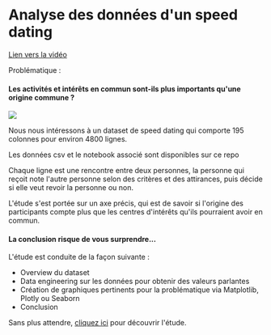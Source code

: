 # Analyse des données d'un speed dating

<a href='https://share.vidyard.com/watch/Gc83WaX2q1dAvwKProGqzY?' target="_blank">Lien vers la vidéo</a>

Problématique : <h4>Les activités et intérêts en commun sont-ils plus importants qu'une origine commune ?</h4>

<img src="https://i.ibb.co/dGjJVPp/Capture.png" class="center">

Nous nous intéressons à un dataset de speed dating qui comporte 195 colonnes pour environ 4800 lignes.

Les données csv et le notebook associé sont disponibles sur ce repo

Chaque ligne est une rencontre entre deux personnes, la personne qui reçoit note l'autre personne selon des critères et des attirances, puis décide si elle veut revoir la personne ou non.

L'étude s'est portée sur un axe précis, qui est de savoir si l'origine des participants compte plus que les centres d'intérêts qu'ils pourraient avoir en commun.

<h4>La conclusion risque de vous surprendre...</h4>

L'étude est conduite de la façon suivante : 

<ul>
  <li>Overview du dataset</li>
  <li>Data engineering sur les données pour obtenir des valeurs parlantes</li>
  <li>Création de graphiques pertinents pour la problématique via Matplotlib, Plotly ou Seaborn</li>
  <li>Conclusion</li>
</ul>

Sans plus attendre, <a href='https://github.com/Chedeta/speed_dating_analysis/blob/main/speed_dating_eda_analysis%20(1).ipynb' target="_blank">cliquez ici</a> pour découvrir l'étude.
